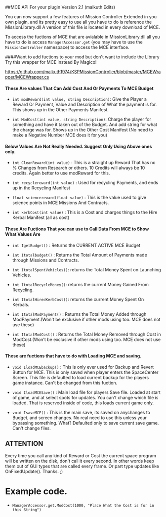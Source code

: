 ##MCE API For your plugin Version 2.1 (malkuth Edits)

You can now support a few features of Mission Controller Extended in you own plugin, and its pretty easy to use all you have to do is reference the MissionLibrary.dll A version of this file is located in every download of MCE.


To access the fuctions of MCE that are avialable in MissionLibrary.dll all you have to do is access `ManagerAccessor.get`
(you may have to use the `MissionController` namespace) to access the MCE interface.

####Want to add fuctions to your mod but don't want to include the Library Try this wrapper for MCE instead By Magico! 

https://github.com/malkuth1974/KSPMissionController/blob/master/MCEWrapper/MCEWrapper.cs

#### These Are values That Can Add Cost And Or Payments To MCE Budget

* `int modReward(int value, string Description)`: Give the Player a Reward Or Payment, Value and Description of What the payment is for.  This shows up in the Other Payments Manifest.

* `int ModCost(int value, string Description)`: Charge the player for something and have it taken out of the Budget. And add string for what the charge was for.  Shows up in the Other Cost Manifest (No need to make a Negative Number MCE does it for you)

#### Below Values Are Not Really Needed. Suggest Only Using Above ones only.


* `int CleanReward(int value)` : This is a straight up Reward That has no % Changes from Research or others. 10 Credits will always be 10 credits.  Again better to use modReward for this.
 
* `int recyclereward(int value)` : Used for recycling Payments, and ends up in the Recycling Manifest

* `float sciencereward(float value)` : This is the value used to give science points in MCE Missions And Contracts.

* `int kerbCost(int value)` : This is a Cost and charges things to the Hire Kerbal Manifest (all as cost)

#### These Are Fuctions That you can use to Call Data From MCE to Show What Values Are

* `int IgetBudget()` : Returns the CURRENT ACTIVE MCE Budget
 
* `int Itotalbudget()` : Returns the Total Amount of Payments made through Missions and Contracts.

* `int ItotalSpentVehicles()`: returns the Total Money Spent on Launching Vehicles.

* `int ItotalRecycleMoney()`: returns the current Money Gained From Recycling.

* `int ItotalHiredKerbCost()`: returns the current Money Spent On Kerbals.

* `int ItotalModPayment()` : Returns the Total Money Added through ModPayment.(Won't be exclusive if other mods using too. MCE does not use these)

* `int ItotalModCost()` : Returns the Total Money Removed through Cost in ModCost.(Won't be exclusive if other mods using too. MCE does not use these)


#### These are fuctions that have to do with Loading MCE and saving.
* `void IloadMCEbackup()` : This is only ever used for Backup and Revert Button for MCE.  This is only saved when player enters the SpaceCenter Screen. This file is defaulted to load current backup for the players game instance. Can't be changed from this fuction.

* `void IloadMCESave()` : Main load file for players Save file.  Loaded at start of game, and at select spots for updates. You can't change which file is loaded. That is reserved inside of code, this loads current game only.

* `void IsaveMCE()` : This is the main save, its saved on anychanges to Budget, and screen changes.  No real need to use this unless your bypassing something. What?  Defaulted only to save current save game. Can't change files.

## ATTENTION

Every time you call any kind of Reward or Cost the current space program will be written on the disk,
don't call it every second. In other words keep them out of GUI types that are called every frame.  Or part type updates like OnFixedUpdate().  Thanks. ;)

# Example code.

* `ManagerAccessor.get.ModCost(1000, "Place What the Cost is for in this String")`
            
